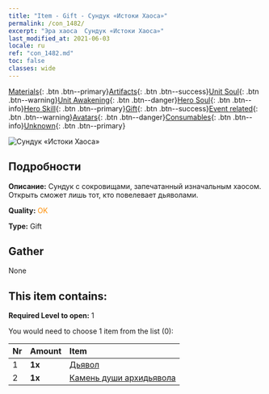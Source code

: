 ```yaml
---
title: "Item - Gift - Сундук «Истоки Хаоса»"
permalink: /con_1482/
excerpt: "Эра хаоса  Сундук «Истоки Хаоса»"
last_modified_at: 2021-06-03
locale: ru
ref: "con_1482.md"
toc: false
classes: wide
---
```

 [Materials](/ItemsRU/){: .btn .btn--primary}[Artifacts](/ItemsRU/Artifacts/){: .btn .btn--success}[Unit Soul](/ItemsRU/UnitSoul/){: .btn .btn--warning}[Unit Awakening](/ItemsRU/UnitAwakening/){: .btn .btn--danger}[Hero Soul](/ItemsRU/HeroSoul/){: .btn .btn--info}[Hero Skill](/ItemsRU/HeroSkill/){: .btn .btn--primary}[Gift](/ItemsRU/Gift/){: .btn .btn--success}[Event related](/ItemsRU/Events/){: .btn .btn--warning}[Avatars](/ItemsRU/Avatars/){: .btn .btn--danger}[Consumables](/ItemsRU/Consumables/){: .btn .btn--info}[Unknown](/ItemsRU/Unknown/){: .btn .btn--primary}

 ![Сундук «Истоки Хаоса»](/images/t/i_907041.png)

## Подробности
 **Описание:** Сундук с сокровищами, запечатанный изначальным хаосом. Открыть сможет лишь тот, кто повелевает дьяволами.

 **Quality:** <span style="color: #FF8C00">OK</span>

 **Type:** Gift

## Gather

  None

## This item contains:

 **Required Level to open:** 1

 You would need to choose 1 item from the list (0):

  | Nr | Amount |     Item    |
  |:---|:-------|:------------|
  | 1 |  **1x** | [Дьявол](/ItemsRU/unt_232/) |  | 
  | 2 |  **1x** | [Камень души архидьявола](/ItemsRU/unt_318/) |  | 
